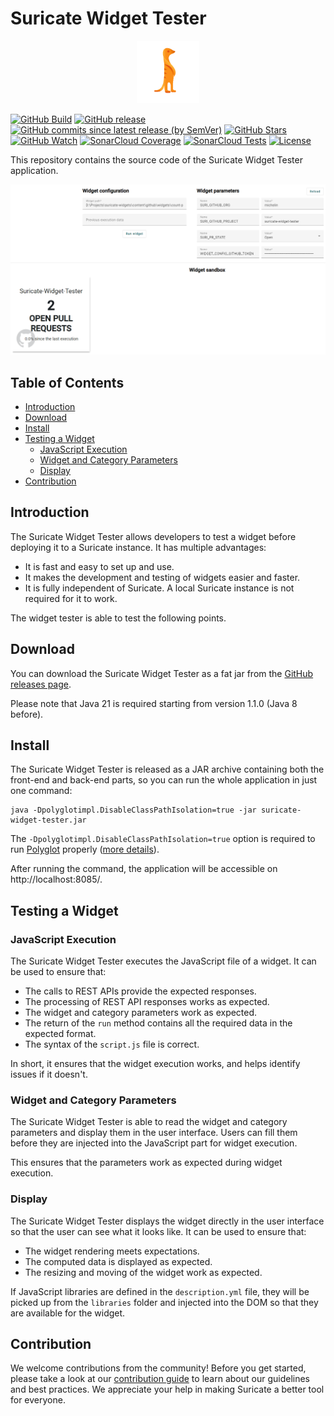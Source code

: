 # Suricate Widget Tester

<div align="center">
  <img src="src/main/webapp/assets/images/logo.png" height="100"  alt="suricate logo"/>
</div>

[![GitHub Build](https://img.shields.io/github/actions/workflow/status/michelin/suricate-widget-tester/continuous_integration.yml?branch=master&logo=github&style=for-the-badge)](https://img.shields.io/github/actions/workflow/status/michelin/suricate-widget-tester/continuous_integration.yml)
[![GitHub release](https://img.shields.io/github/v/release/michelin/suricate-widget-tester?logo=github&style=for-the-badge)](https://github.com/michelin/suricate-widget-tester/releases)
[![GitHub commits since latest release (by SemVer)](https://img.shields.io/github/commits-since/michelin/suricate-widget-tester/latest?logo=github&style=for-the-badge)](https://github.com/michelin/suricate-widget-tester/commits/master)
[![GitHub Stars](https://img.shields.io/github/stars/michelin/suricate-widget-tester?logo=github&style=for-the-badge)](https://github.com/michelin/suricate)
[![GitHub Watch](https://img.shields.io/github/watchers/michelin/suricate-widget-tester?logo=github&style=for-the-badge)](https://github.com/michelin/suricate)
[![SonarCloud Coverage](https://img.shields.io/sonar/coverage/michelin_suricate-widget-tester?logo=sonarcloud&server=https%3A%2F%2Fsonarcloud.io&style=for-the-badge)](https://sonarcloud.io/component_measures?id=michelin_suricate-widget-tester&metric=coverage&view=list)
[![SonarCloud Tests](https://img.shields.io/sonar/tests/michelin_suricate-widget-tester/master?server=https%3A%2F%2Fsonarcloud.io&style=for-the-badge&logo=sonarcloud)](https://sonarcloud.io/component_measures?metric=tests&view=list&id=michelin_suricate-widget-tester)
[![License](https://img.shields.io/badge/License-Apache%202.0-blue.svg?logo=apache&style=for-the-badge)](https://opensource.org/licenses/Apache-2.0)

This repository contains the source code of the Suricate Widget Tester application.

![Suricate widget tester](.readme/dashboard.png)

## Table of Contents

* [Introduction](#introduction)
* [Download](#download)
* [Install](#install)
* [Testing a Widget](#testing-a-widget)
  * [JavaScript Execution](#javascript-execution)
  * [Widget and Category Parameters](#widget-and-category-parameters)
  * [Display](#display)
* [Contribution](#contribution)

## Introduction

The Suricate Widget Tester allows developers to test a widget before deploying it to a Suricate instance. It has multiple advantages:
- It is fast and easy to set up and use.
- It makes the development and testing of widgets easier and faster.
- It is fully independent of Suricate. A local Suricate instance is not required for it to work.

The widget tester is able to test the following points.

## Download

You can download the Suricate Widget Tester as a fat jar from the [GitHub releases page](https://github.com/michelin/suricate-widget-tester/releases). 

Please note that Java 21 is required starting from version 1.1.0 (Java 8 before).

## Install

The Suricate Widget Tester is released as a JAR archive containing both the front-end and back-end parts, so you can run the whole application in just one command:

```console
java -Dpolyglotimpl.DisableClassPathIsolation=true -jar suricate-widget-tester.jar
```

The `-Dpolyglotimpl.DisableClassPathIsolation=true` option is required to
run [Polyglot]((https://www.graalvm.org/jdk21/reference-manual/embed-languages/))
properly ([more details](https://github.com/oracle/graal/issues/7625)).

After running the command, the application will be accessible on http://localhost:8085/.

## Testing a Widget

### JavaScript Execution

The Suricate Widget Tester executes the JavaScript file of a widget. It can be used to ensure that:

- The calls to REST APIs provide the expected responses.
- The processing of REST API responses works as expected.
- The widget and category parameters work as expected.
- The return of the `run` method contains all the required data in the expected format.
- The syntax of the `script.js` file is correct.

In short, it ensures that the widget execution works, and helps identify issues if it doesn't.

### Widget and Category Parameters

The Suricate Widget Tester is able to read the widget and category parameters and display them in the user interface. Users can fill them before they are injected into the JavaScript part for widget execution.

This ensures that the parameters work as expected during widget execution.

### Display

The Suricate Widget Tester displays the widget directly in the user interface so that the user can see what it looks like. It can be used to ensure that:

- The widget rendering meets expectations.
- The computed data is displayed as expected.
- The resizing and moving of the widget work as expected.

If JavaScript libraries are defined in the `description.yml` file, they will be picked up from the `libraries` folder and injected into the DOM so that they are available for the widget.

## Contribution

We welcome contributions from the community! Before you get started, please take a look at our [contribution guide](https://github.com/michelin/suricate-widget-tester/blob/master/CONTRIBUTING.md) to learn about our guidelines and best practices. We appreciate your help in making Suricate a better tool for everyone.
